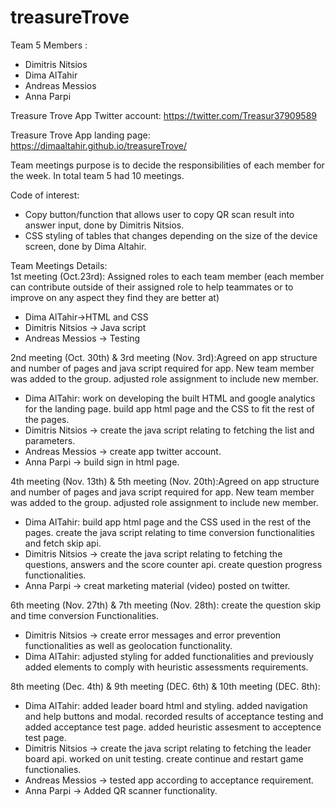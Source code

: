# treasureTrove
Team 5 Members :
* Dimitris Nitsios
* Dima AlTahir
* Andreas Messios
* Anna Parpi

Treasure Trove App Twitter account:
https://twitter.com/Treasur37909589

Treasure Trove App landing page: 
https://dimaaltahir.github.io/treasureTrove/

Team meetings purpose is to decide the responsibilities of 
each member for the week. In total team 5 had 10 meetings.

Code of interest: 
* Copy button/function that allows user to copy QR scan result
into answer input, done by Dimitris Nitsios.
* CSS styling of tables that changes depending on the size of the device screen, 
done by Dima Altahir.


Team Meetings Details: <br>
1st meeting (Oct.23rd): Assigned roles to each team member 
(each member can contribute outside of their assigned role 
to help teammates or to improve on any aspect they find they are better at)
* Dima AlTahir->HTML and CSS
* Dimitris Nitsios -> Java script
* Andreas Messios -> Testing

2nd meeting (Oct. 30th) & 3rd meeting (Nov. 3rd):Agreed on app structure and number of pages
 and java script required for app.  New team member was added to the group. adjusted role 
 assignment to include new member. 
 * Dima AlTahir: work on developing the built HTML and google analytics for the landing page.
  build app html page and the CSS to fit the rest of the pages. 
 * Dimitris Nitsios -> create the java script relating to fetching the list and parameters.
 * Andreas Messios -> create app twitter account.
 * Anna Parpi -> build sign in html page.
 
4th meeting (Nov. 13th) & 5th meeting (Nov. 20th):Agreed on app structure and number of pages
 and java script required for app. New team member was added to the group. adjusted role 
 assignment to include new member. 
 * Dima AlTahir: build app html page and the CSS used in the rest of the pages.
 create the java script relating to time conversion functionalities and fetch skip api. 
 * Dimitris Nitsios -> create the java script relating to fetching the questions, answers
  and the score counter api. create question progress functionalities.
 * Anna Parpi -> creat marketing material (video) posted on twitter.
 
6th meeting (Nov. 27th) & 7th meeting (Nov. 28th):
  create the question skip and time conversion Functionalities. 
  * Dimitris Nitsios -> create error messages and error prevention functionalities
   as well as geolocation functionality.
  * Dima AlTahir: adjusted styling for added functionalities and previously added elements
   to comply with heuristic assessments requirements.
  
  8th meeting (Dec. 4th) & 9th meeting (DEC. 6th) & 10th meeting (DEC. 8th):
  * Dima AlTahir: added leader board html and styling. added navigation and help buttons and modal.
  recorded results of acceptance testing and added acceptance test page. added heuristic assesment 
  to acceptence test page.
  * Dimitris Nitsios -> create the java script relating to fetching the leader board api. worked on 
  unit testing. 
  create continue and restart game functionalies.
  *  Andreas Messios -> tested app according to acceptance requirement.
  * Anna Parpi -> Added QR scanner functionality.